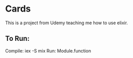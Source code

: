 # Cards

This is a project from Udemy teaching me how to use elixir.

## To Run:
Compile: iex -S mix
Run: Module.function
